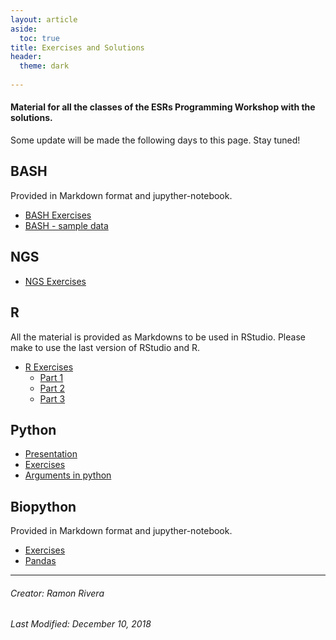 ```yaml
---
layout: article
aside:
  toc: true
title: Exercises and Solutions
header:
  theme: dark
  
---
```


#### Material for all the classes of the ESRs Programming Workshop with the solutions. 
Some update will be made the following days to this page. Stay tuned!  

## BASH  
Provided in Markdown format and jupyther-notebook.  
- [BASH Exercises](https://github.com/itn-ignite/ESRs-Programming-and-Bioinformatics-Workshop/tree/master/Workshop_material/Bash_tutorial)  
- [BASH - sample data](https://github.com/itn-ignite/ESRs-Programming-and-Bioinformatics-Workshop/tree/master/Workshop_material/Bash_tutorial/ignite_workshop)  

## NGS  
- [NGS Exercises](https://github.com/itn-ignite/ESRs-Programming-and-Bioinformatics-Workshop/tree/master/Workshop_material/Assembly%20)   
  

## R  
All the material is provided as Markdowns to be used in RStudio. Please make to use the last version of RStudio and R.  
- [R Exercises](https://github.com/itn-ignite/ESRs-Programming-and-Bioinformatics-Workshop/tree/master/Workshop_material/R_workshop)   
  - [Part 1](https://github.com/itn-ignite/ESRs-Programming-and-Bioinformatics-Workshop/tree/master/Workshop_material/R_workshop/Part1)
  - [Part 2](https://github.com/itn-ignite/ESRs-Programming-and-Bioinformatics-Workshop/tree/master/Workshop_material/R_workshop/Part_2)
  - [Part 3](https://github.com/itn-ignite/ESRs-Programming-and-Bioinformatics-Workshop/tree/master/Workshop_material/R_workshop/Part_3)

## Python  
- [Presentation](https://github.com/itn-ignite/ESRs-Programming-and-Bioinformatics-Workshop/tree/master/Workshop_material/DataStucts_Algo)
- [Exercises](https://github.com/itn-ignite/ESRs-Programming-and-Bioinformatics-Workshop/tree/master/Workshop_material/Python/examples)  
- [Arguments in python](https://github.com/itn-ignite/ESRs-Programming-and-Bioinformatics-Workshop/tree/master/Workshop_material/Passing_arguments_in_Python)


## Biopython 
Provided in Markdown format and jupyther-notebook.   
- [Exercises](https://github.com/itn-ignite/ESRs-Programming-and-Bioinformatics-Workshop/tree/master/Workshop_material/Biopython)
- [Pandas](https://github.com/itn-ignite/ESRs-Programming-and-Bioinformatics-Workshop/tree/master/Workshop_material/Pandas)

  
---
###### Creator: Ramon Rivera  
###### Last Modified: December 10, 2018  
